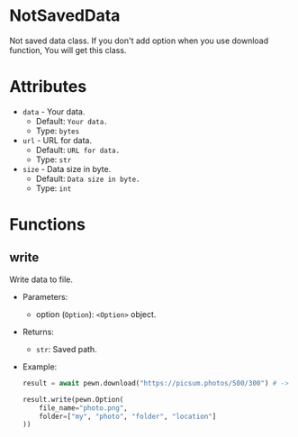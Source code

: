 # NotSavedData

Not saved data class. If you don't add option when you use download function, You will get this class.

# Attributes

- `data` - Your data.
  - Default: `Your data.`
  - Type: `bytes`
- `url` - URL for data.
  - Default: `URL for data.`
  - Type: `str`
- `size` - Data size in byte.
  - Default: `Data size in byte.`
  - Type: `int`

# Functions

## write

Write data to file.

- Parameters:

  - option (`Option`): `<Option>` object.

- Returns:
  - `str`: Saved path.
- Example:
  ```py
  result = await pewn.download("https://picsum.photos/500/300") # -> <NotSavedData>

  result.write(pewn.Option(
      file_name="photo.png",
      folder=["my", "photo", "folder", "location"]
  ))
  ```
